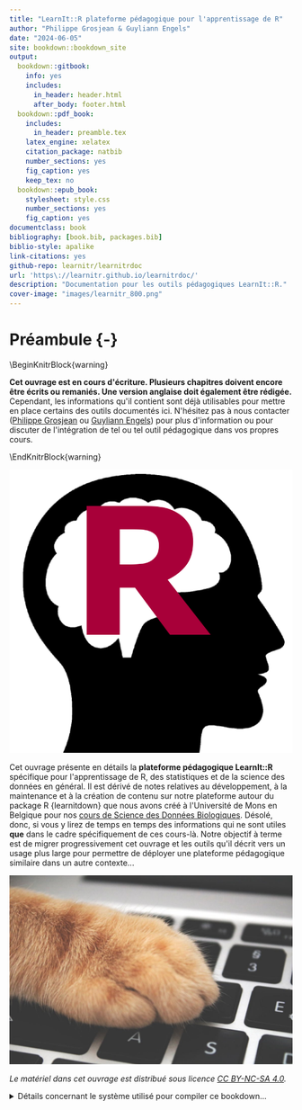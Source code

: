 ```yaml
--- 
title: "LearnIt::R plateforme pédagogique pour l'apprentissage de R"
author: "Philippe Grosjean & Guyliann Engels"
date: "2024-06-05"
site: bookdown::bookdown_site
output:
  bookdown::gitbook:
    info: yes
    includes:
      in_header: header.html
      after_body: footer.html
  bookdown::pdf_book:
    includes:
      in_header: preamble.tex
    latex_engine: xelatex
    citation_package: natbib
    number_sections: yes
    fig_caption: yes
    keep_tex: no
  bookdown::epub_book:
    stylesheet: style.css
    number_sections: yes
    fig_caption: yes
documentclass: book
bibliography: [book.bib, packages.bib]
biblio-style: apalike
link-citations: yes
github-repo: learnitr/learnitrdoc
url: 'https\://learnitr.github.io/learnitrdoc/'
description: "Documentation pour les outils pédagogiques LearnIt::R."
cover-image: "images/learnitr_800.png"
---
```


# Préambule {-}



\BeginKnitrBlock{warning}<div class="warning">
**Cet ouvrage est en cours d'écriture. Plusieurs chapitres doivent encore être écrits ou remaniés. Une version anglaise doit également être rédigée.** Cependant, les informations qu'il contient sont déjà utilisables pour mettre en place certains des outils documentés ici. N'hésitez pas à nous contacter ([Philippe Grosjean](mailto:Philippe.Grosjean@umons.ac.be) ou [Guyliann Engels](mailto:Guyliann.Engels@umons.ac.be)) pour plus d'information ou pour discuter de l'intégration de tel ou tel outil pédagogique dans vos propres cours.
</div>\EndKnitrBlock{warning}

![](images/learnitr_800.png)

Cet ouvrage présente en détails la **plateforme pédagogique LearnIt::R** spécifique pour l'apprentissage de R, des statistiques et de la science des données en général. Il est dérivé de notes relatives au développement, à la maintenance et à la création de contenu sur notre plateforme autour du package R {learnitdown} que nous avons créé à l'Université de Mons en Belgique pour nos [cours de Science des Données Biologiques](https://wp.sciviews.org). Désolé, donc, si vous y lirez de temps en temps des informations qui ne sont utiles **que** dans le cadre spécifiquement de ces cours-là. Notre objectif à terme est de migrer progressivement cet ouvrage et les outils qu'il décrit vers un usage plus large pour permettre de déployer une plateforme pédagogique similaire dans un autre contexte...

![](images/front-cover.png)

_Le matériel dans cet ouvrage est distribué sous licence [CC BY-NC-SA 4.0](https://creativecommons.org/licenses/by-nc-sa/4.0/deed.fr)._

<details>
<summary>Détails concernant le système utilisé pour compiler ce bookdown...</summary>

##### Information système {-}


```r
sessioninfo::session_info()
```

```
# ─ Session info ───────────────────────────────────────────────────────────────
#  setting  value
#  version  R version 4.2.3 (2023-03-15)
#  os       macOS 14.4.1
#  system   aarch64, darwin20
#  ui       X11
#  language (EN)
#  collate  en_US.UTF-8
#  ctype    en_US.UTF-8
#  tz       Europe/Brussels
#  date     2024-06-05
#  pandoc   3.1.11 @ /Applications/RStudio.app/Contents/Resources/app/quarto/bin/tools/aarch64/ (via rmarkdown)
# 
# ─ Packages ───────────────────────────────────────────────────────────────────
#  package     * version date (UTC) lib source
#  bookdown      0.33    2023-03-06 [2] RSPM (R 4.2.3)
#  cli           3.6.1   2023-03-23 [2] RSPM (R 4.2.0)
#  digest        0.6.31  2022-12-11 [2] RSPM (R 4.2.0)
#  evaluate      0.20    2023-01-17 [2] RSPM (R 4.2.3)
#  fastmap       1.1.1   2023-02-24 [2] RSPM (R 4.2.0)
#  htmltools     0.5.5   2023-03-23 [2] RSPM (R 4.2.3)
#  knitr         1.42    2023-01-25 [2] RSPM (R 4.2.3)
#  mime          0.12    2021-09-28 [2] RSPM (R 4.2.0)
#  rlang         1.1.1   2024-01-06 [2] Github (r-lib/rlang@564f176)
#  rmarkdown     2.21    2023-03-26 [2] RSPM (R 4.2.3)
#  rstudioapi    0.14    2022-08-22 [2] RSPM (R 4.2.0)
#  sessioninfo   1.2.2   2021-12-06 [2] RSPM (R 4.2.0)
#  xfun          0.38    2023-03-24 [2] RSPM (R 4.2.3)
#  yaml          2.3.7   2023-01-23 [2] RSPM (R 4.2.0)
# 
#  [1] /Users/phgrosjean/Library/R/arm64/4.2/library
#  [2] /Library/Frameworks/R.framework/Versions/4.2-arm64/Resources/library
# 
# ──────────────────────────────────────────────────────────────────────────────
```

</details>
